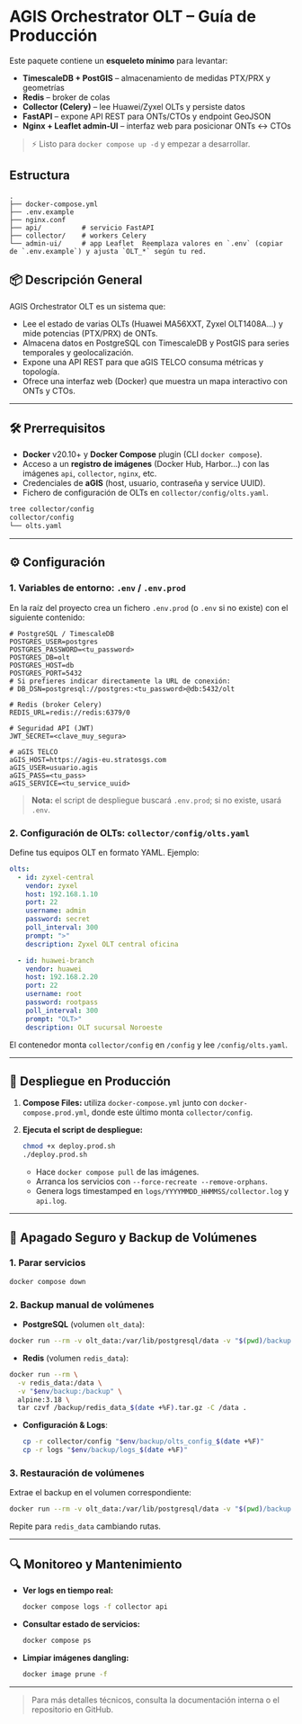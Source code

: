 # AGIS Orchestrator OLT – Guía de Producción

Este paquete contiene un **esqueleto mínimo** para levantar:

* **TimescaleDB + PostGIS** – almacenamiento de medidas PTX/PRX y geometrías
* **Redis** – broker de colas
* **Collector (Celery)** – lee Huawei/Zyxel OLTs y persiste datos
* **FastAPI** – expone API REST para ONTs/CTOs y endpoint GeoJSON
* **Nginx + Leaflet admin‑UI** – interfaz web para posicionar ONTs ↔ CTOs

> ⚡  Listo para `docker compose up -d` y empezar a desarrollar.

## Estructura

```
.
├── docker-compose.yml
├── .env.example
├── nginx.conf
├── api/          # servicio FastAPI
├── collector/    # workers Celery
└── admin-ui/     # app Leaflet  Reemplaza valores en `.env` (copiar de `.env.example`) y ajusta `OLT_*` según tu red.
```

## 📦 Descripción General

AGIS Orchestrator OLT es un sistema que:

* Lee el estado de varias OLTs (Huawei MA56XXT, Zyxel OLT1408A…) y mide potencias (PTX/PRX) de ONTs.
* Almacena datos en PostgreSQL con TimescaleDB y PostGIS para series temporales y geolocalización.
* Expone una API REST para que aGIS TELCO consuma métricas y topología.
* Ofrece una interfaz web (Docker) que muestra un mapa interactivo con ONTs y CTOs.

---

## 🛠️ Prerrequisitos

* **Docker** v20.10+ y **Docker Compose** plugin (CLI `docker compose`).
* Acceso a un **registro de imágenes** (Docker Hub, Harbor…) con las imágenes `api`, `collector`, `nginx`, etc.
* Credenciales de **aGIS** (host, usuario, contraseña y service UUID).
* Fichero de configuración de OLTs en `collector/config/olts.yaml`.

```bash
tree collector/config
collector/config
└── olts.yaml
```

---

## ⚙️ Configuración

### 1. Variables de entorno: `.env` / `.env.prod`

En la raíz del proyecto crea un fichero `.env.prod` (o `.env` si no existe) con el siguiente contenido:

```dotenv
# PostgreSQL / TimescaleDB
POSTGRES_USER=postgres
POSTGRES_PASSWORD=<tu_password>
POSTGRES_DB=olt
POSTGRES_HOST=db
POSTGRES_PORT=5432
# Si prefieres indicar directamente la URL de conexión:
# DB_DSN=postgresql://postgres:<tu_password>@db:5432/olt

# Redis (broker Celery)
REDIS_URL=redis://redis:6379/0

# Seguridad API (JWT)
JWT_SECRET=<clave_muy_segura>

# aGIS TELCO
aGIS_HOST=https://agis-eu.stratosgs.com
aGIS_USER=usuario.agis
aGIS_PASS=<tu_pass>
aGIS_SERVICE=<tu_service_uuid>
```

> **Nota:** el script de despliegue buscará `.env.prod`; si no existe, usará `.env`.

### 2. Configuración de OLTs: `collector/config/olts.yaml`

Define tus equipos OLT en formato YAML. Ejemplo:

```yaml
olts:
  - id: zyxel-central
    vendor: zyxel
    host: 192.168.1.10
    port: 22
    username: admin
    password: secret
    poll_interval: 300
    prompt: ">"
    description: Zyxel OLT central oficina

  - id: huawei-branch
    vendor: huawei
    host: 192.168.2.20
    port: 22
    username: root
    password: rootpass
    poll_interval: 300
    prompt: "OLT>"
    description: OLT sucursal Noroeste
```

El contenedor monta `collector/config` en `/config` y lee `/config/olts.yaml`.

---

## 🚀 Despliegue en Producción

1. **Compose Files:** utiliza `docker-compose.yml` junto con `docker-compose.prod.yml`, donde este último monta `collector/config`.
2. **Ejecuta el script de despliegue:**

   ```bash
   chmod +x deploy.prod.sh
   ./deploy.prod.sh
   ```

   * Hace `docker compose pull` de las imágenes.
   * Arranca los servicios con `--force-recreate --remove-orphans`.
   * Genera logs timestamped en `logs/YYYYMMDD_HHMMSS/collector.log` y `api.log`.

---

## 🛑 Apagado Seguro y Backup de Volúmenes

### 1. Parar servicios

```bash
docker compose down
```

### 2. Backup manual de volúmenes

* **PostgreSQL** (volumen `olt_data`):

```bash
docker run --rm -v olt_data:/var/lib/postgresql/data -v "$(pwd)/backup:/backup" alpine:3.18 sh -c "tar czf /backup/db-$(date +%F).tgz -C /var/lib/postgresql/data ."
````

- **Redis** (volumen `redis_data`):
```bash
docker run --rm \
  -v redis_data:/data \
  -v "$env/backup:/backup" \
  alpine:3.18 \
  tar czvf /backup/redis_data_$(date +%F).tar.gz -C /data .
````

* **Configuración & Logs**:

  ```bash
  cp -r collector/config "$env/backup/olts_config_$(date +%F)"
  cp -r logs "$env/backup/logs_$(date +%F)"
  ```

### 3. Restauración de volúmenes

Extrae el backup en el volumen correspondiente:

```bash
docker run --rm -v olt_data:/var/lib/postgresql/data -v "$(pwd)/backup:/backup" alpine:3.18 sh -c "rm -rf /var/lib/postgresql/data/* && tar xzf /backup/db-2025-06-24.tgz -C /var/lib/postgresql/data"
```

Repite para `redis_data` cambiando rutas.

---

## 🔍 Monitoreo y Mantenimiento

* **Ver logs en tiempo real:**

  ```bash
  docker compose logs -f collector api
  ```

* **Consultar estado de servicios:**

  ```bash
  docker compose ps
  ```

* **Limpiar imágenes dangling:**

  ```bash
  docker image prune -f
  ```

---

> Para más detalles técnicos, consulta la documentación interna o el repositorio en GitHub.
